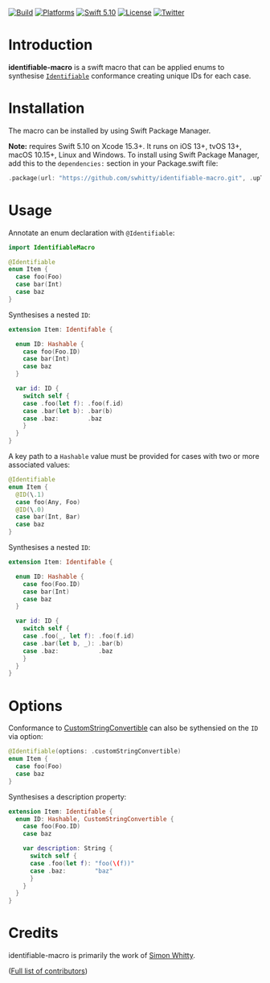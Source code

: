 [![Build](https://github.com/swhitty/identifiable-macro/actions/workflows/build.yml/badge.svg)](https://github.com/swhitty/identifiable-macro/actions/workflows/build.yml)
[![Platforms](https://img.shields.io/badge/platforms-iOS%20|%20Mac%20|%20tvOS%20|%20Linux%20|%20Windows-lightgray.svg)](https://github.com/swhitty/identifiable-macro/blob/main/Package.swift)
[![Swift 5.10](https://img.shields.io/badge/swift-5.10-red.svg?style=flat)](https://developer.apple.com/swift)
[![License](https://img.shields.io/badge/license-MIT-lightgrey.svg)](https://opensource.org/licenses/MIT)
[![Twitter](https://img.shields.io/badge/twitter-@simonwhitty-blue.svg)](http://twitter.com/simonwhitty)

# Introduction

**identifiable-macro** is a swift macro that can be applied enums to synthesise [`Identifiable`](https://developer.apple.com/documentation/swift/identifiable) conformance creating unique IDs for each case.

# Installation

The macro can be installed by using Swift Package Manager.

 **Note:** requires Swift 5.10 on Xcode 15.3+. It runs on iOS 13+, tvOS 13+, macOS 10.15+, Linux and Windows.
To install using Swift Package Manager, add this to the `dependencies:` section in your Package.swift file:

```swift
.package(url: "https://github.com/swhitty/identifiable-macro.git", .upToNextMajor(from: "0.1.0"))
```

# Usage

Annotate an enum declaration with `@Identifiable`:

```swift
import IdentifiableMacro

@Identifiable
enum Item {
  case foo(Foo)
  case bar(Int)
  case baz
}
```

Synthesises a nested `ID`:

```swift
extension Item: Identifable {

  enum ID: Hashable {
    case foo(Foo.ID)
    case bar(Int)
    case baz
  }

  var id: ID {
    switch self {
    case .foo(let f): .foo(f.id)
    case .bar(let b): .bar(b)
    case .baz:        .baz
    }
  }
}
```

A key path to a `Hashable` value must be provided for cases with two or more associated values:

```swift
@Identifiable
enum Item {
  @ID(\.1)
  case foo(Any, Foo)
  @ID(\.0)
  case bar(Int, Bar)
  case baz
}
```

Synthesises a nested `ID`:

```swift
extension Item: Identifable {

  enum ID: Hashable {
    case foo(Foo.ID)
    case bar(Int)
    case baz
  }

  var id: ID {
    switch self {
    case .foo(_, let f): .foo(f.id)
    case .bar(let b, _): .bar(b)
    case .baz:           .baz
    }
  }
}
```

# Options

Conformance to [CustomStringConvertible](https://developer.apple.com/documentation/swift/customstringconvertible) can also be sythensied on the `ID` via option:

```swift
@Identifiable(options: .customStringConvertible)
enum Item {
  case foo(Foo)
  case baz
}
```

Synthesises a description property:

```swift
extension Item: Identifable {
  enum ID: Hashable, CustomStringConvertible {
    case foo(Foo.ID)
    case baz

    var description: String {
      switch self {
      case .foo(let f): "foo(\(f))"
      case .baz:        "baz"
      }
    }
  }
}
```

# Credits

identifiable-macro is primarily the work of [Simon Whitty](https://github.com/swhitty).

([Full list of contributors](https://github.com/swhitty/identifiable-macro/graphs/contributors))
